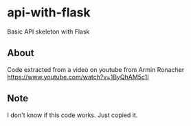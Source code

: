 # api-with-flask
Basic API skeleton with Flask

## About
Code extracted from a video on youtube from Armin Ronacher https://www.youtube.com/watch?v=1ByQhAM5c1I

## Note
I don't know if this code works. Just copied it.
